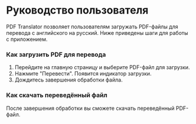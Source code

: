 # Руководство пользователя

PDF Translator позволяет пользователям загружать PDF-файлы для перевода с английского на русский. Ниже приведены шаги для работы с приложением.

### Как загрузить PDF для перевода

1. Перейдите на главную страницу и выберите PDF-файл для загрузки.
2. Нажмите "Перевести". Появится индикатор загрузки.
3. Дождитесь завершения обработки файла.

### Как скачать переведённый файл

После завершения обработки вы сможете скачать переведённый PDF-файл.
